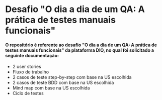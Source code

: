# Desafio "O dia a dia de um QA: A prática de testes manuais funcionais"
#### O repositório é referente ao desafio "O dia a dia de um QA: A prática de testes manuais funcionais" da plataforma DIO, no qual foi solicitado a seguinte documentação:
* 2 user stories
* Fluxo de trabalho 
* 2 casos de teste step-by-step com base na US escolhida
* 2 casos de teste BDD com base na US escolhida
* Mind map com base na US escolhida
* Ciclo de testes
